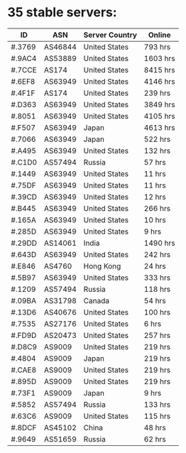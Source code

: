# 35 stable servers:

| ID | ASN | Server Country | Online |
| ------ | ------ | ------ | ------ |
| #.3769 | AS46844 | United States | 793 hrs |
| #.9AC4 | AS53889 | United States | 1603 hrs |
| #.7CCE | AS174 | United States | 8415 hrs |
| #.6EF8 | AS63949 | United States | 4146 hrs |
| #.4F1F | AS174 | United States | 239 hrs |
| #.D363 | AS63949 | United States | 3849 hrs |
| #.8051 | AS63949 | United States | 4105 hrs |
| #.F507 | AS63949 | Japan | 4613 hrs |
| #.7066 | AS63949 | Japan | 522 hrs |
| #.A495 | AS63949 | United States | 132 hrs |
| #.C1D0 | AS57494 | Russia | 57 hrs |
| #.1449 | AS63949 | United States | 11 hrs |
| #.75DF | AS63949 | United States | 11 hrs |
| #.39CD | AS63949 | United States | 12 hrs |
| #.B445 | AS63949 | United States | 266 hrs |
| #.165A | AS63949 | United States | 10 hrs |
| #.285D | AS63949 | United States | 9 hrs |
| #.29DD | AS14061 | India | 1490 hrs |
| #.643D | AS63949 | United States | 242 hrs |
| #.E846 | AS4760 | Hong Kong | 24 hrs |
| #.5B97 | AS63949 | United States | 333 hrs |
| #.1209 | AS57494 | Russia | 118 hrs |
| #.09BA | AS31798 | Canada | 54 hrs |
| #.13D6 | AS40676 | United States | 100 hrs |
| #.7535 | AS27176 | United States | 6 hrs |
| #.FD9D | AS20473 | United States | 257 hrs |
| #.D8C9 | AS9009 | United States | 219 hrs |
| #.4804 | AS9009 | Japan | 219 hrs |
| #.CAE8 | AS9009 | United States | 219 hrs |
| #.895D | AS9009 | United States | 219 hrs |
| #.73F1 | AS9009 | Japan | 9 hrs |
| #.5852 | AS57494 | Russia | 133 hrs |
| #.63C6 | AS9009 | United States | 115 hrs |
| #.8DCF | AS45102 | China | 48 hrs |
| #.9649 | AS51659 | Russia | 62 hrs |

